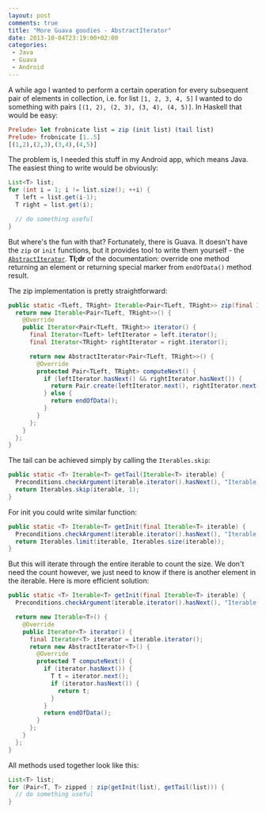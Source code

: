 ```yaml
---
layout: post
comments: true
title: "More Guava goodies - AbstractIterator"
date: 2013-10-04T23:19:00+02:00
categories:
 - Java
 - Guava
 - Android
---
```


A while ago I wanted to perform a certain operation for every subsequent pair of elements in collection, i.e. for list `[1, 2, 3, 4, 5]` I wanted to do something with pairs `[(1, 2), (2, 3), (3, 4), (4, 5)]`. In Haskell that would be easy:

``` haskell
Prelude> let frobnicate list = zip (init list) (tail list)
Prelude> frobnicate [1..5]
[(1,2),(2,3),(3,4),(4,5)]
```

The problem is, I needed this stuff in my Android app, which means Java. The easiest thing to write would be obviously:

``` java
List<T> list;
for (int i = 1; i != list.size(); ++i) {
  T left = list.get(i-1);
  T right = list.get(i);

  // do something useful
}
```

But where's the fun with that? Fortunately, there is Guava. It doesn't have the `zip` or `init` functions, but it provides tool to write them yourself - the [`AbstractIterator`](http://docs.guava-libraries.googlecode.com/git/javadoc/com/google/common/collect/AbstractIterator.html). **Tl;dr** of the documentation: override one method returning an element or returning special marker from `endOfData()` method result.

The zip implementation is pretty straightforward:

``` java
public static <TLeft, TRight> Iterable<Pair<TLeft, TRight>> zip(final Iterable<TLeft> left, final Iterable<TRight> right) {
  return new Iterable<Pair<TLeft, TRight>>() {
    @Override
    public Iterator<Pair<TLeft, TRight>> iterator() {
      final Iterator<TLeft> leftIterator = left.iterator();
      final Iterator<TRight> rightIterator = right.iterator();

      return new AbstractIterator<Pair<TLeft, TRight>>() {
        @Override
        protected Pair<TLeft, TRight> computeNext() {
          if (leftIterator.hasNext() && rightIterator.hasNext()) {
            return Pair.create(leftIterator.next(), rightIterator.next());
          } else {
            return endOfData();
          }
        }
      };
    }
  };
}
```

The tail can be achieved simply by calling the `Iterables.skip`:

``` java
public static <T> Iterable<T> getTail(Iterable<T> iterable) {
  Preconditions.checkArgument(iterable.iterator().hasNext(), "Iterable cannot be empty");
  return Iterables.skip(iterable, 1);
}
```

For init you could write similar function:

``` java
public static <T> Iterable<T> getInit(final Iterable<T> iterable) {
  Preconditions.checkArgument(iterable.iterator().hasNext(), "Iterable cannot be empty");
  return Iterables.limit(iterable, Iterables.size(iterable));
}
```

But this will iterate through the entire iterable to count the size. We don't need the count however, we just need to know if there is another element in the iterable. Here is more efficient solution:

``` java
public static <T> Iterable<T> getInit(final Iterable<T> iterable) {
  Preconditions.checkArgument(iterable.iterator().hasNext(), "Iterable cannot be empty");

  return new Iterable<T>() {
    @Override
    public Iterator<T> iterator() {
      final Iterator<T> iterator = iterable.iterator();
      return new AbstractIterator<T>() {
        @Override
        protected T computeNext() {
          if (iterator.hasNext()) {
            T t = iterator.next();
            if (iterator.hasNext()) {
              return t;
            }
          }
          return endOfData();
        }
      };
    }
  };
}
```

All methods used together look like this:

``` java
List<T> list;
for (Pair<T, T> zipped : zip(getInit(list), getTail(list))) {
  // do something useful
}
```
